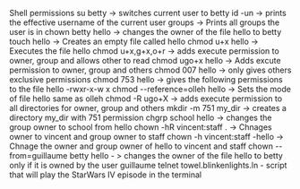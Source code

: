Shell  permissions
su betty -> switches current user to betty
id -un -> prints the effective username of the current user
groups -> Prints all groups the user is in
chown betty hello -> changes the owner of the file hello to betty
touch hello -> Creates an empty file called hello
chmod u+x hello -> Executes the file hello
chmod u+x,g+x,o+r -> adds execute permission to owner, group and allows other to read
chmod ugo+x hello -> Adds excute permission to owner, group and others
chmod 007 hello -> only gives others exclusive permissions
chmod 753 hello -> gives the following permissions to the file hello -rwxr-x-w x
chmod --reference=olleh hello -> Sets the mode of file hello same as olleh
chmod -R ugo+X -> adds execute permission to all directories for owner, group and others
mkdir -m 751 my_dir -> creates a directory my_dir with 751 permission
chgrp school hello -> changes the group owner to school from hello
chown -hR vincent:staff . -> Chnages owner to vincent and group owner to staff
chown -h vincent:staff -hello -> Chnage the owner and group owner of hello to vincent and staff
chown --from=guillaume betty hello - >  changes the owner of the file hello to betty only if it is owned by the user guillaume
telnet towel.blinkenlights.ln - script that will play the StarWars IV episode in the terminal
